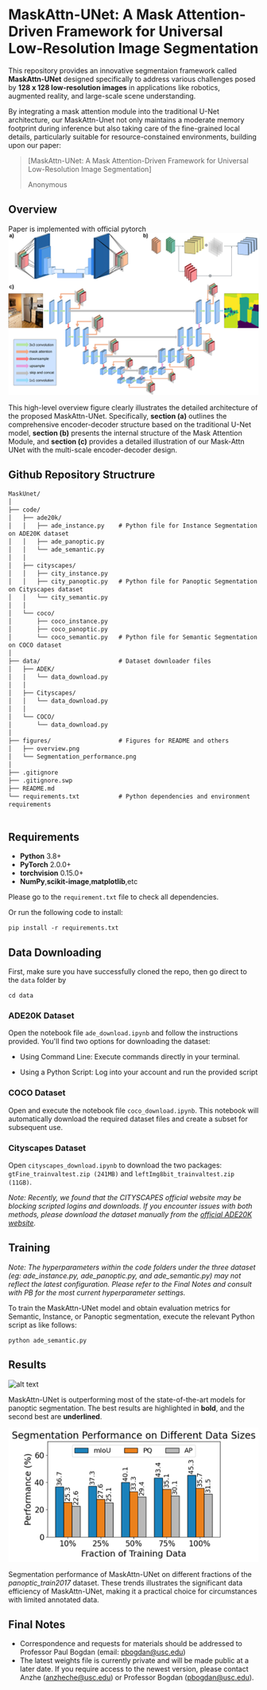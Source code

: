 # MaskAttn-UNet: A Mask Attention-Driven Framework for Universal Low-Resolution Image Segmentation
This repository provides an innovative segmentaion framework called **MaskAttn-UNet** designed specifically to address various challenges posed by **128 x 128 low-resolution images** in applications like robotics, augmented reality, and large-scale scene understanding.

By integrating a mask attention module into the traditional U-Net architecture, our MaskAttn-Unet not only maintains a moderate memory footprint during inference but also taking care of the fine-grained local details, particularly suitable for resource-constained environments, building upon our paper:
>[MaskAttn-UNet: A Mask Attention-Driven Framework for Universal Low-Resolution Image Segmentation]
>
> Anonymous


## Overview
Paper is implemented with official pytorch
![Overview Image](figures/overview.png?raw=true "Overview of the proposed MaskAttn-UNet")

This high-level overview figure clearly illustrates the detailed architecture of the proposed MaskAttn-UNet. Specifically, **section (a)** outlines the comprehensive encoder-decoder structure based on the traditional U-Net model, **section (b)** presents the internal structure of the Mask Attention Module, and **section (c)** provides a detailed illustration of our Mask-Attn UNet with the multi-scale encoder-decoder design.

## Github Repository Structrure
```
MaskUnet/
│
├── code/
│   ├── ade20k/
│   │   ├── ade_instance.py    # Python file for Instance Segmentation on ADE20K dataset
│   │   ├── ade_panoptic.py    
│   │   └── ade_semantic.py
│   │
│   ├── cityscapes/
│   │   ├── city_instance.py
│   │   ├── city_panoptic.py   # Python file for Panoptic Segmentation on Cityscapes dataset 
│   │   └── city_semantic.py
│   │
│   └── coco/
│       ├── coco_instance.py  
│       ├── coco_panoptic.py
│       └── coco_semantic.py   # Python file for Semantic Segmentation on COCO dataset
│
├── data/                      # Dataset downloader files
│   ├── ADEK/
│   │   └── data_download.py 
│   │
│   ├── Cityscapes/
│   │   └── data_download.py
│   │
│   └── COCO/
│       └── data_download.py
│
├── figures/                   # Figures for README and others
│   ├── overview.png
│   └── Segmentation_performance.png
│
├── .gitignore                 
├── .gitignore.swp           
├── README.md               
└── requirements.txt           # Python dependencies and environment requirements


```
## Requirements
* **Python** 3.8+
* **PyTorch** 2.0.0+
* **torchvision** 0.15.0+
*  **NumPy**,**scikit-image**,**matplotlib**,etc
  
Please go to the `requirement.txt` file to check all dependencies.

Or run the following code to install:
```
pip install -r requirements.txt
```
## Data Downloading
First, make sure you have successfully cloned the repo, then go direct to the `data` folder by
```
cd data
```

### ADE20K Dataset
Open the notebook file `ade_download.ipynb` and follow the instructions provided. You'll find two options for downloading the dataset:

* Using Command Line: Execute commands directly in your terminal.

* Using a Python Script: Log into your account and run the provided script
  
### COCO Dataset
Open and execute the notebook file `coco_download.ipynb`. This notebook will automatically download the required dataset files and create a subset for subsequent use.

### Cityscapes Dataset
Open `cityscapes_download.ipynb` to download the two packages: `gtFine_trainvaltest.zip (241MB)` and `leftImg8bit_trainvaltest.zip (11GB)`.

*Note: Recently, we found that the CITYSCAPES official website may be blocking scripted logins and downloads. If you encounter issues with both methods, please download the dataset manually from the [official ADE20K website](https://www.cityscapes-dataset.com/downloads/).*


## Training
*Note: The hyperparameters within the code folders under the three dataset (eg: ade_instance.py, ade_panoptic.py, and ade_semantic.py) may not reflect the latest configuration. Please refer to the Final Notes and consult with PB for the most current hyperparameter settings.*

To train the MaskAttn-UNet model and obtain evaluation metrics for Semantic, Instance, or Panoptic segmentation, execute the relevant Python script as like follows:
```
python ade_semantic.py
```

## Results
![alt text](figures/figurescomparison.png?raw=true "Comparison with SOTA Models")

MaskAttn-UNet is outperforming most of the state-of-the-art models for panoptic segmentation. The best results are highlighted in **bold**, and the second best are **underlined**.

![alt text](figures/Segmentation_performance.png?raw=true "Error rate of different methods")

Segmentation performance of MaskAttn-UNet on different fractions of the *panoptic_train2017* dataset. These trends illustrates the significant data efficiency of MaskAttn-UNet, making it a practical choice for circumstances with limited annotated data. 

## Final Notes
* Correspondence and requests for materials should be addressed to Professor Paul Bogdan (email: pbogdan@usc.edu) 
* The latest weights file is currently private and will be made public at a later date. If you require access to the newest version, please contact Anzhe (anzheche@usc.edu) or Professor Bogdan (pbogdan@usc.edu).
